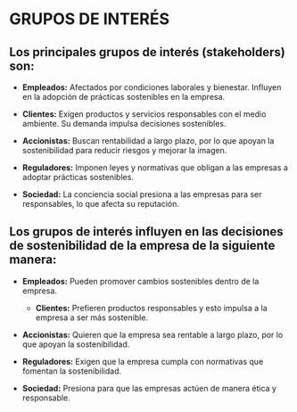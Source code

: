 # GRUPOS DE INTERÉS

## Los principales grupos de interés (stakeholders) son:

- **Empleados:** Afectados por condiciones laborales y bienestar. Influyen en la adopción de prácticas sostenibles en la empresa.

- **Clientes:** Exigen productos y servicios responsables con el medio ambiente. Su demanda impulsa decisiones sostenibles.

- **Accionistas:** Buscan rentabilidad a largo plazo, por lo que apoyan la sostenibilidad para reducir riesgos y mejorar la imagen.

- **Reguladores:** Imponen leyes y normativas que obligan a las empresas a adoptar prácticas sostenibles.

- **Sociedad:** La conciencia social presiona a las empresas para ser responsables, lo que afecta su reputación.

## Los grupos de interés influyen en las decisiones de sostenibilidad de la empresa de la siguiente manera:

- **Empleados:** Pueden promover cambios sostenibles dentro de la empresa.

  - **Clientes:** Prefieren productos responsables y esto impulsa a la empresa a ser más sostenible.
  
- **Accionistas:** Quieren que la empresa sea rentable a largo plazo, por lo que apoyan la sostenibilidad.
  
- **Reguladores:** Exigen que la empresa cumpla con normativas que fomentan la sostenibilidad.
  
- **Sociedad:** Presiona para que las empresas actúen de manera ética y responsable.
